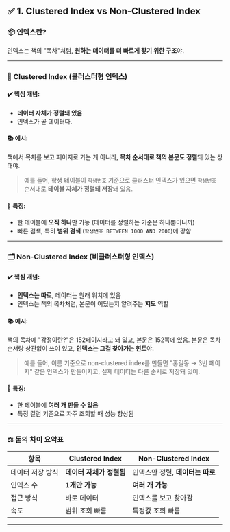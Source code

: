 
## ✅ 1. Clustered Index vs Non-Clustered Index

### 📦 인덱스란?

인덱스는 책의 "목차"처럼, **원하는 데이터를 더 빠르게 찾기 위한 구조**야.

---

### 🧱 Clustered Index (클러스터형 인덱스)

#### ✔️ 핵심 개념:

* **데이터 자체가 정렬돼 있음**
* 인덱스가 곧 데이터다.

#### 📚 예시:

책에서 목차를 보고 페이지로 가는 게 아니라, **목차 순서대로 책의 본문도 정렬**돼 있는 상태야.

> 예를 들어, 학생 테이블이 `학생번호` 기준으로 클러스터 인덱스가 있으면
> `학생번호` 순서대로 **테이블 자체가 정렬돼 저장**돼 있음.

#### 🔎 특징:

* 한 테이블에 **오직 하나**만 가능 (데이터를 정렬하는 기준은 하나뿐이니까)
* 빠른 검색, 특히 **범위 검색** (`학생번호 BETWEEN 1000 AND 2000`)에 강함

---

### 🗂 Non-Clustered Index (비클러스터형 인덱스)

#### ✔️ 핵심 개념:

* **인덱스는 따로**, 데이터는 원래 위치에 있음
* 인덱스는 책의 목차처럼, 본문이 어딨는지 알려주는 **지도** 역할

#### 📚 예시:

책의 목차에 "감정이란?"은 152페이지라고 돼 있고, 본문은 152쪽에 있음.
본문은 목차 순서랑 상관없이 쓰여 있고, **인덱스는 그걸 찾아가는 힌트**야.

> 예를 들어, 이름 기준으로 non-clustered index를 만들면
> "홍길동 → 3번 페이지" 같은 인덱스가 만들어지고,
> 실제 데이터는 다른 순서로 저장돼 있어.

#### 🔎 특징:

* 한 테이블에 **여러 개 만들 수 있음**
* 특정 컬럼 기준으로 자주 조회할 때 성능 향상됨

---

### ⚖️ 둘의 차이 요약표

| 항목        | Clustered Index | Non-Clustered Index  |
| --------- | --------------- | -------------------- |
| 데이터 저장 방식 | **데이터 자체가 정렬됨** | 인덱스만 정렬, **데이터는 따로** |
| 인덱스 수     | **1개만 가능**      | **여러 개 가능**          |
| 접근 방식     | 바로 데이터          | 인덱스를 보고 찾아감          |
| 속도        | 범위 조회 빠름        | 특정값 조회 빠름            |

---


